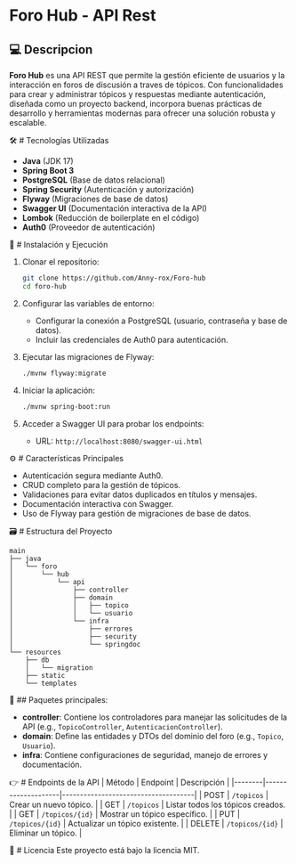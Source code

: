 # Foro Hub - API Rest

## 💻 Descripcion
**Foro Hub** es una API REST que permite la gestión eficiente de usuarios y la interacción en foros de discusión a traves de tópicos. Con funcionalidades para crear y administrar tópicos y respuestas mediante autenticación, diseñada como un proyecto backend, incorpora buenas prácticas de desarrollo y herramientas modernas para ofrecer una solución robusta y escalable.

🛠️ # Tecnologías Utilizadas 
- **Java** (JDK 17)
- **Spring Boot 3**
- **PostgreSQL** (Base de datos relacional)
- **Spring Security** (Autenticación y autorización)
- **Flyway** (Migraciones de base de datos)
- **Swagger UI** (Documentación interactiva de la API)
- **Lombok** (Reducción de boilerplate en el código)
- **Auth0** (Proveedor de autenticación)

🚀  # Instalación y Ejecución
1. Clonar el repositorio:
   ```bash
   git clone https://github.com/Anny-rox/Foro-hub
   cd foro-hub
   ```

2. Configurar las variables de entorno:
   - Configurar la conexión a PostgreSQL (usuario, contraseña y base de datos).
   - Incluir las credenciales de Auth0 para autenticación.

3. Ejecutar las migraciones de Flyway:
   ```bash
   ./mvnw flyway:migrate
   ```

4. Iniciar la aplicación:
   ```bash
   ./mvnw spring-boot:run
   ```

5. Acceder a Swagger UI para probar los endpoints:
   - URL: `http://localhost:8080/swagger-ui.html`

⚙️ # Características Principales
- Autenticación segura mediante Auth0.
- CRUD completo para la gestión de tópicos.
- Validaciones para evitar datos duplicados en títulos y mensajes.
- Documentación interactiva con Swagger.
- Uso de Flyway para gestión de migraciones de base de datos.

🗃️  # Estructura del Proyecto
```
main
├── java
│   └── foro
│       └── hub
│           └── api
│               ├── controller
│               ├── domain
│               │   ├── topico
│               │   └── usuario
│               └── infra
│                   ├── errores
│                   ├── security
│                   └── springdoc
└── resources
    ├── db
    │   └── migration
    ├── static
    └── templates
```

📂  ## Paquetes principales:
- **controller**: Contiene los controladores para manejar las solicitudes de la API (e.g., `TopicoController`, `AutenticacionController`).
- **domain**: Define las entidades y DTOs del dominio del foro (e.g., `Topico`, `Usuario`).
- **infra**: Contiene configuraciones de seguridad, manejo de errores y documentación.

👉   # Endpoints de la API
| Método | Endpoint           | Descripción                         |
|--------|--------------------|-------------------------------------|
| POST   | `/topicos`         | Crear un nuevo tópico.              |
| GET    | `/topicos`         | Listar todos los tópicos creados.   |
| GET    | `/topicos/{id}`    | Mostrar un tópico específico.      |
| PUT    | `/topicos/{id}`    | Actualizar un tópico existente.     |
| DELETE | `/topicos/{id}`    | Eliminar un tópico.                 |



📝  # Licencia
Este proyecto está bajo la licencia MIT. 

